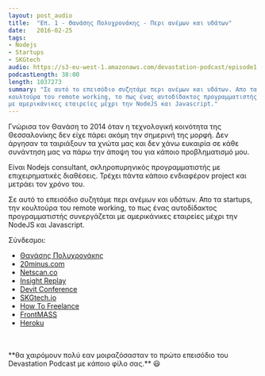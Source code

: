 ```yaml
---
layout: post_audio
title:  "Επ. 1 - Θανάσης Πολυχρονάκης - Περι ανέμων και υδάτων"
date:   2016-02-25
tags:
- Nodejs
- Startups
- SKGtech
audio: https://s3-eu-west-1.amazonaws.com/devastation-podcast/episode1.mp3
podcastLength: 38:00
length: 1037273
summary: "Σε αυτό το επεισόδιο συζητάμε περι ανέμων και υδάτων. Απο τα  startups, την
κουλτούρα του remote working, το πως ένας αυτοδίδακτος προγραμματιστής συνεργάζεται
με αμερικάνικες εταιρείες μέχρι την NodeJS και Javascript."
---
```


Γνώρισα τον Θανάση το 2014 όταν η τεχνολογική κοινότητα της Θεσσαλονίκης δεν
είχε πάρει ακόμη την σημερινή της μορφή. Δεν άργησαν τα ταιριάξουν τα χνώτα μας
και δεν χάνω ευκαιρία σε κάθε συνάντηση μας να πάρω την άποψη του για κάποιο
προβληματισμό μου.

Είναι Nodejs consultant, σκληροπυρηνικός προγραμματιστής με επιχειρηματικές
διαθέσεις. Τρέχει πάντα κάποιο ενδιαφέρον project και μετράει τον χρόνο του.

Σε αυτό το επεισόδιο συζητάμε περι ανέμων και υδάτων. Απο τα  startups, την
κουλτούρα του remote working, το πως ένας αυτοδίδακτος προγραμματιστής συνεργάζεται
με αμερικάνικες εταιρείες μέχρι την NodeJS και Javascript.

Σύνδεσμοι:

* <a href="http://thanpol.as" target="_blank">Θανάσης Πολυχρονάκης</a>
* <a href="http://20minus.com" target="_blank">20minus.com</a>
* <a href="https://netscan.co" target="_blank">Netscan.co</a>
* <a href="http://insightreplay.com" target="_blank">Insight Replay</a>
* <a href="http://devitconf.org" target="_blank">Devit Conference</a>
* <a href="http://skgtech.io" target="_blank">SKGtech.io</a>
* <a href="https://www.youtube.com/watch?v=vChly7JQiew" target="_blank">How To Freelance</a>
* <a href="http://frontmass.org" target="_blank">FrontMASS</a>
* <a href="http://heroku.com" target="_blank">Heroku</a>

<br/>
<br/>
**θα χαιρόμουν πολύ εαν μοιραζόσασταν το πρώτο επεισόδιο του Devastation Podcast με
κάποιο φίλο σας.** 😃
